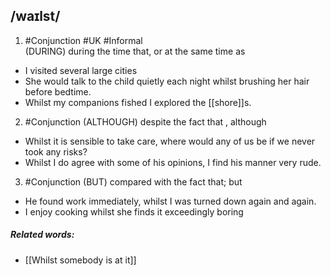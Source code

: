 ## /waɪlst/  
1. #Conjunction #UK  #Informal  
(DURING)
during the time that, or at the same time as

- I visited several large cities
- She would talk to the child quietly each night whilst brushing her hair before bedtime.
- Whilst my companions fished I explored the [[shore]]s.

2. #Conjunction 
(ALTHOUGH)
despite the fact that , although

- Whilst it is sensible to take care, where would any of us be if we never took any risks?
- Whilst I do agree with some of his opinions, I find his manner very rude.

3. #Conjunction 
(BUT)
compared with the fact that; but

- He found work immediately, whilst I was turned down again and again.
- I enjoy cooking whilst she finds it exceedingly boring


##### Related words: 
- [[Whilst somebody is at it]]